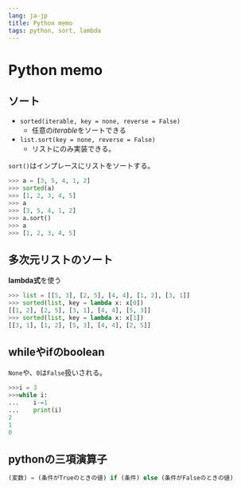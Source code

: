 ```yaml
---
lang: ja-jp
title: Python memo
tags: python, sort, lambda
---
```


# Python memo

## ソート

- `sorted(iterable, key = none, reverse = False)`
    - 任意の*iterable*をソートできる
- `list.sort(key = none, reverse = False)`
    - リストにのみ実装できる。

`sort()`はインプレースにリストをソートする。

```python
>>> a = [3, 5, 4, 1, 2]
>>> sorted(a)
>>> [1, 2, 3, 4, 5]
>>> a
>>> [3, 5, 4, 1, 2]
>>> a.sort()
>>> a
>>> [1, 2, 3, 4, 5]
```

## 多次元リストのソート

**lambda式**を使う

```python
>>> list = [[5, 3], [2, 5], [4, 4], [1, 2], [3, 1]]
>>> sorted(list, key = lambda x: x[0])
[[1, 2], [2, 5], [3, 1], [4, 4], [5, 3]]
>>> sorted(list, key = lambda x: x[1])
[[3, 1], [1, 2], [5, 3], [4, 4], [2, 5]]
```

## whileやifのboolean

`None`や、`0`は`False`扱いされる。

```python
>>>i = 3
>>>while i:
...    i-=1
...    print(i)
2
1
0
```

## pythonの三項演算子

```python
(変数) = (条件がTrueのときの値) if (条件) else (条件がFalseのときの値)
```
